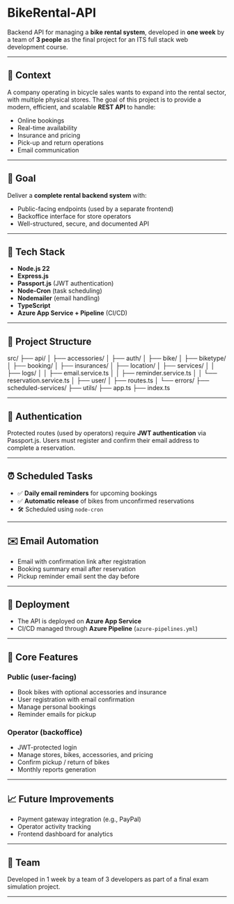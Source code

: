 # BikeRental-API

Backend API for managing a **bike rental system**, developed in **one week** by a team of **3 people** as the final project for an ITS full stack web development course.

---

## 📘 Context

A company operating in bicycle sales wants to expand into the rental sector, with multiple physical stores. The goal of this project is to provide a modern, efficient, and scalable **REST API** to handle:

- Online bookings
- Real-time availability
- Insurance and pricing
- Pick-up and return operations
- Email communication

---

## 🎯 Goal

Deliver a **complete rental backend system** with:

- Public-facing endpoints (used by a separate frontend)
- Backoffice interface for store operators
- Well-structured, secure, and documented API

---

## 🧱 Tech Stack

- **Node.js 22**
- **Express.js**
- **Passport.js** (JWT authentication)
- **Node-Cron** (task scheduling)
- **Nodemailer** (email handling)
- **TypeScript**
- **Azure App Service + Pipeline** (CI/CD)

---

## 📂 Project Structure

src/
├── api/
│ ├── accessories/
│ ├── auth/
│ ├── bike/
│ ├── biketype/
│ ├── booking/
│ ├── insurances/
│ ├── location/
│ ├── services/
│ │ ├── logs/
│ │ ├── email.service.ts
│ │ ├── reminder.service.ts
│ │ └── reservation.service.ts
│ ├── user/
│ ├── routes.ts
│ └── errors/
├── scheduled-services/
├── utils/
├── app.ts
├── index.ts

---

## 🔐 Authentication

Protected routes (used by operators) require **JWT authentication** via Passport.js. Users must register and confirm their email address to complete a reservation.

---

## ⏰ Scheduled Tasks

- ✅ **Daily email reminders** for upcoming bookings
- ✅ **Automatic release** of bikes from unconfirmed reservations
- 🛠️ Scheduled using `node-cron`

---

## ✉️ Email Automation

- Email with confirmation link after registration
- Booking summary email after reservation
- Pickup reminder email sent the day before

---

## 🚀 Deployment

- The API is deployed on **Azure App Service**
- CI/CD managed through **Azure Pipeline** (`azure-pipelines.yml`)

---

## 🧪 Core Features

### Public (user-facing)
- Book bikes with optional accessories and insurance
- User registration with email confirmation
- Manage personal bookings
- Reminder emails for pickup

### Operator (backoffice)
- JWT-protected login
- Manage stores, bikes, accessories, and pricing
- Confirm pickup / return of bikes
- Monthly reports generation

---

## 📈 Future Improvements

- Payment gateway integration (e.g., PayPal)
- Operator activity tracking
- Frontend dashboard for analytics

---

## 👥 Team

Developed in 1 week by a team of 3 developers as part of a final exam simulation project.

---
